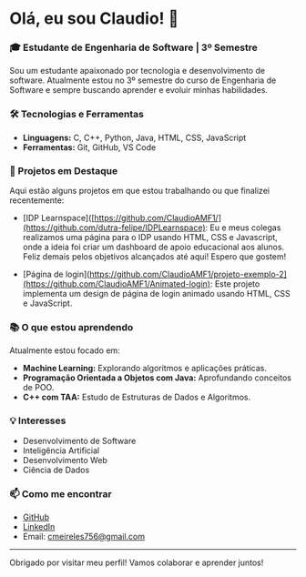 # Olá, eu sou Claudio! 👋

### 🎓 Estudante de Engenharia de Software | 3º Semestre

Sou um estudante apaixonado por tecnologia e desenvolvimento de software. Atualmente estou no 3º semestre do curso de Engenharia de Software e sempre buscando aprender e evoluir minhas habilidades.

### 🛠️ Tecnologias e Ferramentas
- **Linguagens:** C, C++, Python, Java, HTML, CSS, JavaScript
- **Ferramentas:** Git, GitHub, VS Code

### 🚀 Projetos em Destaque
Aqui estão alguns projetos em que estou trabalhando ou que finalizei recentemente:

- [IDP Learnspace]([https://github.com/ClaudioAMF1/](https://github.com/dutra-felipe/IDPLearnspace): Eu e meus colegas realizamos uma página para o IDP usando HTML, CSS e Javascript, onde a ideia foi criar um dashboard de apoio educacional aos alunos. Feliz demais pelos objetivos alcançados até aqui! Espero que gostem!
  
- [Página de login](https://github.com/ClaudioAMF1/projeto-exemplo-2](https://github.com/ClaudioAMF1/Animated-login): Este projeto implementa um design de página de login animado usando HTML, CSS e JavaScript.

### 📚 O que estou aprendendo
Atualmente estou focado em:
- **Machine Learning:** Explorando algoritmos e aplicações práticas.
- **Programação Orientada a Objetos com Java:** Aprofundando conceitos de POO.
- **C++ com TAA:** Estudo de Estruturas de Dados e Algoritmos.

### 💡 Interesses
- Desenvolvimento de Software
- Inteligência Artificial
- Desenvolvimento Web
- Ciência de Dados

### 📫 Como me encontrar
- [GitHub](https://github.com/ClaudioAMF1)
- [LinkedIn](linkedin.com/in/cgfm1) 
- Email: cmeireles756@gmail.com

---

Obrigado por visitar meu perfil! Vamos colaborar e aprender juntos!
